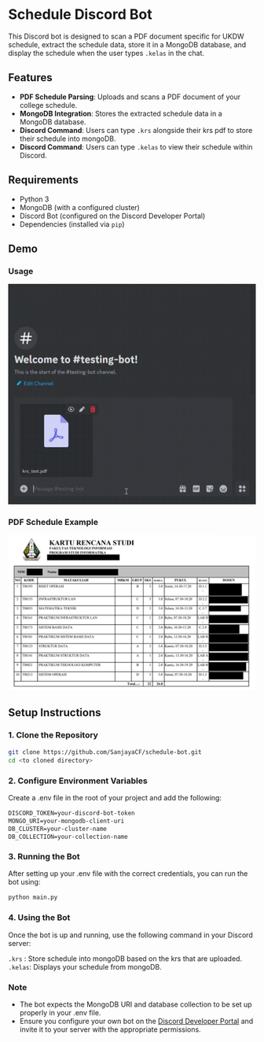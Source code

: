 # Schedule Discord Bot

This Discord bot is designed to scan a PDF document specific for UKDW schedule, extract the schedule data, store it in a MongoDB database, and display the schedule when the user types `.kelas` in the chat.

## Features

- **PDF Schedule Parsing**: Uploads and scans a PDF document of your college schedule.
- **MongoDB Integration**: Stores the extracted schedule data in a MongoDB database.
- **Discord Command**: Users can type `.krs` alongside their krs pdf to store their schedule into mongoDB.
- **Discord Command**: Users can type `.kelas` to view their schedule within Discord.

## Requirements

- Python 3
- MongoDB (with a configured cluster)
- Discord Bot (configured on the Discord Developer Portal)
- Dependencies (installed via `pip`)

## Demo
### Usage
![](https://github.com/SanjayaCF/schedule-bot/blob/main/illustration/testing.gif)

### PDF Schedule Example
![](https://github.com/SanjayaCF/schedule-bot/blob/main/illustration/krs_example.png)

## Setup Instructions

### 1. Clone the Repository

```bash
git clone https://github.com/SanjayaCF/schedule-bot.git
cd <to cloned directory>
```

### 2. Configure Environment Variables
Create a .env file in the root of your project and add the following:
```env
DISCORD_TOKEN=your-discord-bot-token
MONGO_URI=your-mongodb-client-uri
DB_CLUSTER=your-cluster-name
DB_COLLECTION=your-collection-name
```

### 3.  Running the Bot
After setting up your .env file with the correct credentials, you can run the bot using:
```bash
python main.py
```

### 4. Using the Bot
Once the bot is up and running, use the following command in your Discord server:

`.krs`  : Store schedule into mongoDB based on the krs that are uploaded.</br>
`.kelas`: Displays your schedule from mongoDB.

### Note
- The bot expects the MongoDB URI and database collection to be set up properly in your .env file.
- Ensure you configure your own bot on the [Discord Developer Portal](https://discord.com/developers/applications) and invite it to your server with the appropriate permissions.
